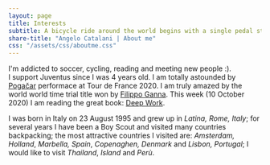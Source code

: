 ```yaml
---
layout: page
title: Interests
subtitle: A bicycle ride around the world begins with a single pedal stroke - Scott Stoll
share-title: "Angelo Catalani | About me"
css: "/assets/css/aboutme.css"
---
```


<div id="aboutme-section">

<p class="about-text">
<span class="fa fa-heart about-icon"></span>
I'm addicted to soccer, cycling, reading and meeting new people :).<br> I support Juventus since I was 4 years old. I am totally astounded by <a href="https://en.wikipedia.org/wiki/Tadej_Poga%C4%8Dar">Pogačar</a> performace at Tour de France 2020. I am truly amazed by the world world time trial title won by <a href="https://en.wikipedia.org/wiki/Filippo_Ganna">Filippo Ganna</a>. This week (10 October 2020) I am reading the great book: <a href="https://www.amazon.it/Deep-Work-Focused-Success-Distracted-ebook/dp/B013UWFM52">Deep Work</a>.
</p>


<p class="about-text">
<span class="fa fa-globe-americas about-icon"></span>
I was born in Italy on 23 August 1995 and grew up in <i>Latina, Rome, Italy</i>; for several years I have been a Boy Scout and visited many countries backpacking; the most attractive countries I visited are: <i>Amsterdam, Holland</i>, <i>Marbella, Spain</i>, <i>Copenaghen, Denmark</i> and <i>Lisbon, Portugal</i>; I would like to visit <i>Thailand</i>, <i>Island</i> and <i>Perù</i>.
</p>
</div>
